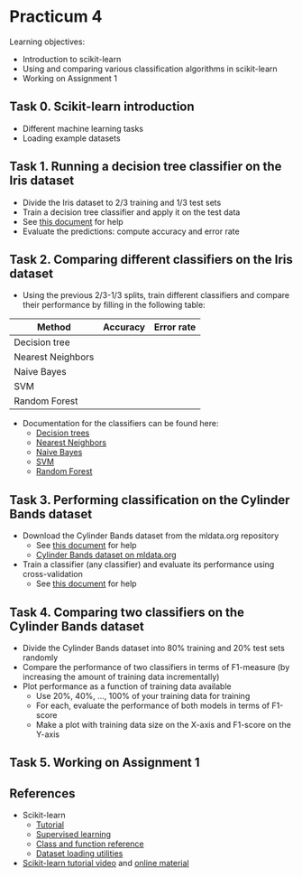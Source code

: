 Practicum 4
===========

Learning objectives:

  - Introduction to scikit-learn
  - Using and comparing various classification algorithms in scikit-learn
  - Working on Assignment 1
  

## Task 0. Scikit-learn introduction

  - Different machine learning tasks
  - Loading example datasets
  

## Task 1. Running a decision tree classifier on the Iris dataset
 
  - Divide the Iris dataset to 2/3 training and 1/3 test sets
  - Train a decision tree classifier and apply it on the test data
  - See [this document](http://scikit-learn.org/stable/modules/tree.html#tree-classification) for help
  - Evaluate the predictions: compute accuracy and error rate

  
## Task 2. Comparing different classifiers on the Iris dataset

  - Using the previous 2/3-1/3 splits, train different classifiers and compare their performance by filling in the following table:

| Method            | Accuracy | Error rate |
| ----------------- | -------- | ---------- |
| Decision tree     |          |            |
| Nearest Neighbors |          |            |
| Naive Bayes       |          |            |
| SVM               |          |            |
| Random Forest     |          |            |

  - Documentation for the classifiers can be found here:
    * [Decision trees](http://scikit-learn.org/stable/modules/tree.html)
    * [Nearest Neighbors](http://scikit-learn.org/stable/modules/neighbors.html)
    * [Naive Bayes](http://scikit-learn.org/stable/modules/naive_bayes.html)
    * [SVM](http://scikit-learn.org/stable/modules/svm.html)
    * [Random Forest](http://scikit-learn.org/stable/modules/ensemble.html#forests-of-randomized-trees)
  

## Task 3. Performing classification on the Cylinder Bands dataset

  - Download the Cylinder Bands dataset from the mldata.org repository
    * See [this document](http://scikit-learn.org/stable/datasets/index.html#downloading-datasets-from-the-mldata-org-repository) for help
    * [Cylinder Bands dataset on mldata.org](http://mldata.org/repository/data/viewslug/uci-20070111-cylinder-bands/)
  - Train a classifier (any classifier) and evaluate its performance using cross-validation
    * See [this document](http://scikit-learn.org/stable/modules/cross_validation.html) for help
  

## Task 4. Comparing two classifiers on the Cylinder Bands dataset

  - Divide the Cylinder Bands dataset into 80% training and 20% test sets randomly
  - Compare the performance of two classifiers in terms of F1-measure (by increasing the amount of training data incrementally)
  - Plot performance as a function of training data available
    * Use 20%, 40%, ..., 100% of your training data for training
    * For each, evaluate the performance of both models in terms of F1-score
    * Make a plot with training data size on the X-axis and F1-score on the Y-axis


## Task 5. Working on Assignment 1

  
## References

  - Scikit-learn
    * [Tutorial](http://scikit-learn.org/stable/tutorial/index.html)
    * [Supervised learning](http://scikit-learn.org/stable/supervised_learning.html)
    * [Class and function reference](http://scikit-learn.org/stable/modules/classes.html)
    * [Dataset loading utilities](http://scikit-learn.org/stable/datasets/index.html)
  - [Scikit-learn tutorial video](https://vimeo.com/53062607) and [online material](http://www.astroml.org/sklearn_tutorial/)
  